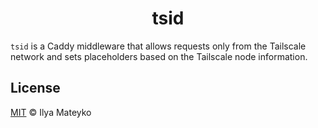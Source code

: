 <div align="center">
  <h1>tsid</h1>
</div>

`tsid` is a Caddy middleware that allows requests only from the
Tailscale network and sets placeholders based on the Tailscale node
information.

## License

[MIT] © Ilya Mateyko

[MIT]: LICENSE.md
